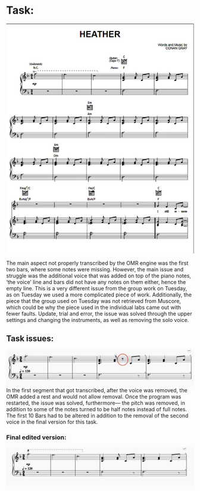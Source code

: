 # Task: 

![Alt Text](IMAGES/1_Original_Score.png) 

The main aspect not properly transcribed by the OMR engine was the first two bars, where some notes were missing. However, the main issue and struggle was the additional voice that was added on top of the piano notes, ‘the voice’ line and bars did not have any notes on them either, hence the empty line. This is a very different issue from the group work on Tuesday, as on Tuesday we used a more complicated piece of work. Additionally, the piece that the group used on Tuesday was not retrieved from Muscore, which could be why the piece used in the individual labs came out with fewer faults. Update, trial and error,  the issue was solved through the upper settings and changing the instruments, as well as removing the solo voice. 
## Task issues: 
![Alt Text](IMAGES/the_edited_mistake.png) 
In the first segment that got transcribed, after the voice was removed, the OMR added a rest and would not allow removal. Once the program was restarted, the issue was solved, furthermore–– the pitch was removed, in addition to some of the notes turned to be half notes instead of full notes. The first 10 Bars had to be altered in addition to the removal of the second voice in the final version for this task. 

### Final edited version: 
![Alt Text](IMAGES/edited_less_issues_10Bars.png) 
